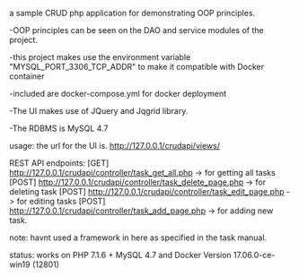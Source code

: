 a sample CRUD php application for demonstrating OOP principles.

-OOP principles can be seen on the DAO and service modules of the project.

-this project makes use the environment variable "MYSQL_PORT_3306_TCP_ADDR" to make it compatible with Docker container

-included are docker-compose.yml for docker deployment

-The UI makes use of JQuery and Jqgrid library.

-The RDBMS is MySQL 4.7

usage:
	the url for the UI is.
	http://127.0.0.1/crudapi/views/
	
REST API endpoints:
[GET] 	http://127.0.0.1/crudapi/controller/task_get_all.php  -> for getting all tasks
[POST]	http://127.0.0.1/crudapi/controller/task_delete_page.php -> for deleting task
[POST]	http://127.0.0.1/crudapi/controller/task_edit_page.php -> for editing tasks
[POST]	http://127.0.0.1/crudapi/controller/task_add_page.php -> for adding new task.


note: havnt used a framework in here as specified in the task manual.


status: works on PHP 7.1.6 + MySQL 4.7 
		and Docker Version 17.06.0-ce-win19 (12801)
